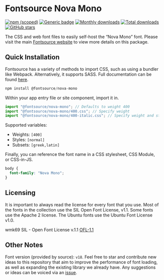 # Fontsource Nova Mono

[![npm (scoped)](https://img.shields.io/npm/v/@fontsource/nova-mono?color=brightgreen)](https://www.npmjs.com/package/@fontsource/nova-mono) [![Generic badge](https://img.shields.io/badge/fontsource-passing-brightgreen)](https://github.com/fontsource/fontsource) [![Monthly downloads](https://badgen.net/npm/dm/@fontsource/nova-mono)](https://github.com/fontsource/fontsource) [![Total downloads](https://badgen.net/npm/dt/@fontsource/nova-mono)](https://github.com/fontsource/fontsource) [![GitHub stars](https://img.shields.io/github/stars/fontsource/fontsource.svg?style=social&label=Star)](https://github.com/fontsource/fontsource/stargazers)

The CSS and web font files to easily self-host the “Nova Mono” font. Please visit the main [Fontsource website](https://fontsource.org/fonts/nova-mono) to view more details on this package.

## Quick Installation

Fontsource has a variety of methods to import CSS, such as using a bundler like Webpack. Alternatively, it supports SASS. Full documentation can be found [here](https://fontsource.org/docs/getting-started/introduction).

```javascript
npm install @fontsource/nova-mono
```

Within your app entry file or site component, import it in.

```javascript
import "@fontsource/nova-mono"; // Defaults to weight 400
import "@fontsource/nova-mono/400.css"; // Specify weight
import "@fontsource/nova-mono/400-italic.css"; // Specify weight and style

```

Supported variables:
- Weights: `[400]`
- Styles: `[normal]`
- Subsets: `[greek,latin]`

Finally, you can reference the font name in a CSS stylesheet, CSS Module, or CSS-in-JS.

```css
body {
  font-family: "Nova Mono";
}
```

## Licensing
It is important to always read the license for every font that you use.
Most of the fonts in the collection use the SIL Open Font License, v1.1. Some fonts use the Apache 2 license. The Ubuntu fonts use the Ubuntu Font License v1.0.

wmk69 SIL - Open Font License v.1.1
[OFL-1.1](http://scripts.sil.org/OFL)

## Other Notes
Font version (provided by source): `v18`.
Feel free to star and contribute new ideas to this repository that aim to improve the performance of font loading, as well as expanding the existing library we already have. Any suggestions or ideas can be voiced via an [issue](https://github.com/fontsource/fontsource/issues).